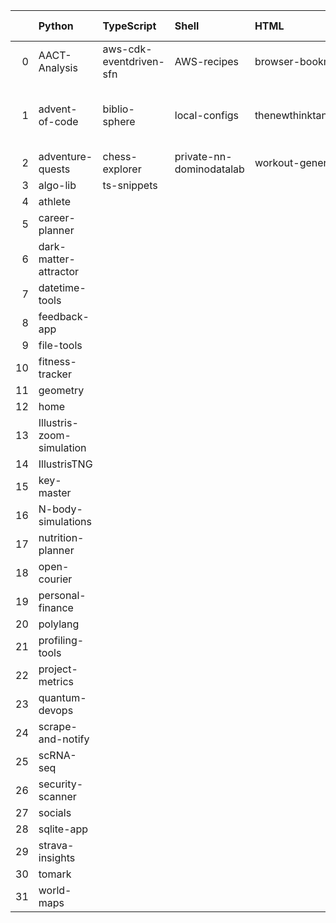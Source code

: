 |    | Python                    | TypeScript              | Shell                    | HTML                      | Dockerfile   | Jupyter Notebook   | R                         | JavaScript                           | Lua      | CSS               | Go              | PowerShell   | Cypher                |
|---:|:--------------------------|:------------------------|:-------------------------|:--------------------------|:-------------|:-------------------|:--------------------------|:-------------------------------------|:---------|:------------------|:----------------|:-------------|:----------------------|
|  0 | AACT-Analysis             | aws-cdk-eventdriven-sfn | AWS-recipes              | browser-bookmarks         | code-vault   | codespaces-models  | Computation-Optimizations | DHC                                  | dotfiles | frontend-patterns | kube-playground | nn-private   | social-media-insights |
|  1 | advent-of-code            | biblio-sphere           | local-configs            | thenewthinktank.github.io |              | hypothesis-testing |                           | web-application-jquery-and-bootstrap |          |                   | sous-chef       | performance  |                       |
|  2 | adventure-quests          | chess-explorer          | private-nn-dominodatalab | workout-generator         |              | mnist-classifyer   |                           |                                      |          |                   |                 |              |                       |
|  3 | algo-lib                  | ts-snippets             |                          |                           |              | sandbox            |                           |                                      |          |                   |                 |              |                       |
|  4 | athlete                   |                         |                          |                           |              | twitter-novo       |                           |                                      |          |                   |                 |              |                       |
|  5 | career-planner            |                         |                          |                           |              |                    |                           |                                      |          |                   |                 |              |                       |
|  6 | dark-matter-attractor     |                         |                          |                           |              |                    |                           |                                      |          |                   |                 |              |                       |
|  7 | datetime-tools            |                         |                          |                           |              |                    |                           |                                      |          |                   |                 |              |                       |
|  8 | feedback-app              |                         |                          |                           |              |                    |                           |                                      |          |                   |                 |              |                       |
|  9 | file-tools                |                         |                          |                           |              |                    |                           |                                      |          |                   |                 |              |                       |
| 10 | fitness-tracker           |                         |                          |                           |              |                    |                           |                                      |          |                   |                 |              |                       |
| 11 | geometry                  |                         |                          |                           |              |                    |                           |                                      |          |                   |                 |              |                       |
| 12 | home                      |                         |                          |                           |              |                    |                           |                                      |          |                   |                 |              |                       |
| 13 | Illustris-zoom-simulation |                         |                          |                           |              |                    |                           |                                      |          |                   |                 |              |                       |
| 14 | IllustrisTNG              |                         |                          |                           |              |                    |                           |                                      |          |                   |                 |              |                       |
| 15 | key-master                |                         |                          |                           |              |                    |                           |                                      |          |                   |                 |              |                       |
| 16 | N-body-simulations        |                         |                          |                           |              |                    |                           |                                      |          |                   |                 |              |                       |
| 17 | nutrition-planner         |                         |                          |                           |              |                    |                           |                                      |          |                   |                 |              |                       |
| 18 | open-courier              |                         |                          |                           |              |                    |                           |                                      |          |                   |                 |              |                       |
| 19 | personal-finance          |                         |                          |                           |              |                    |                           |                                      |          |                   |                 |              |                       |
| 20 | polylang                  |                         |                          |                           |              |                    |                           |                                      |          |                   |                 |              |                       |
| 21 | profiling-tools           |                         |                          |                           |              |                    |                           |                                      |          |                   |                 |              |                       |
| 22 | project-metrics           |                         |                          |                           |              |                    |                           |                                      |          |                   |                 |              |                       |
| 23 | quantum-devops            |                         |                          |                           |              |                    |                           |                                      |          |                   |                 |              |                       |
| 24 | scrape-and-notify         |                         |                          |                           |              |                    |                           |                                      |          |                   |                 |              |                       |
| 25 | scRNA-seq                 |                         |                          |                           |              |                    |                           |                                      |          |                   |                 |              |                       |
| 26 | security-scanner          |                         |                          |                           |              |                    |                           |                                      |          |                   |                 |              |                       |
| 27 | socials                   |                         |                          |                           |              |                    |                           |                                      |          |                   |                 |              |                       |
| 28 | sqlite-app                |                         |                          |                           |              |                    |                           |                                      |          |                   |                 |              |                       |
| 29 | strava-insights           |                         |                          |                           |              |                    |                           |                                      |          |                   |                 |              |                       |
| 30 | tomark                    |                         |                          |                           |              |                    |                           |                                      |          |                   |                 |              |                       |
| 31 | world-maps                |                         |                          |                           |              |                    |                           |                                      |          |                   |                 |              |                       |